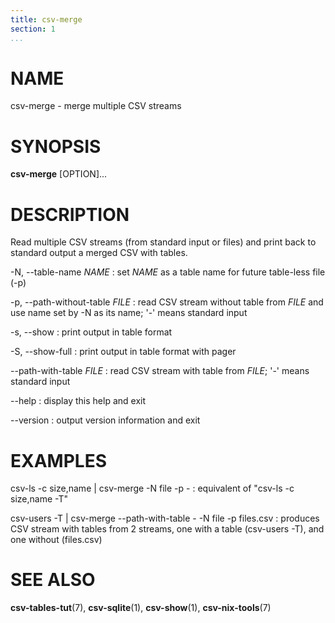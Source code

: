 ```yaml
---
title: csv-merge
section: 1
...
```


# NAME #

csv-merge - merge multiple CSV streams

# SYNOPSIS #

**csv-merge** [OPTION]...

# DESCRIPTION #

Read multiple CSV streams (from standard input or files)
and print back to standard output a merged CSV with tables.

-N, \--table-name *NAME*
:   set *NAME* as a table name for future table-less file (-p)

-p, \--path-without-table *FILE*
:   read CSV stream without table from *FILE* and use name set by -N as its name; '-' means standard input

-s, \--show
:   print output in table format

-S, \--show-full
:   print output in table format with pager

\--path-with-table *FILE*
:   read CSV stream with table from *FILE*; '-' means standard input

\--help
:   display this help and exit

\--version
:   output version information and exit

# EXAMPLES #

csv-ls -c size,name | csv-merge -N file -p -
:   equivalent of "csv-ls -c size,name -T"

csv-users -T | csv-merge \--path-with-table - -N file -p files.csv
:   produces CSV stream with tables from 2 streams, one with a table
(csv-users -T), and one without (files.csv)

# SEE ALSO #

**csv-tables-tut**(7), **csv-sqlite**(1), **csv-show**(1), **csv-nix-tools**(7)
